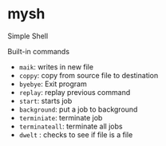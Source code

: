# mysh
Simple Shell 


Built-in commands
- `maik`: writes in new file
- `coppy`: copy from source file to destination
- `byebye`: Exit program
- `replay`: replay previous command
- `start`: starts job
- `background`: put a job to background
- `terminiate`: terminate job
- `terminateall`: terminate all jobs
- `dwelt` : checks to see if file is a file
